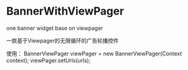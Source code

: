 # BannerWithViewPager
one banner widget base on viewpager

一款基于Viewpager的无限循环的广告轮播控件

使用： BannerViewPager viewPager = new BannerViewPager(Context context);
       viewPager.setUrls(urls);
